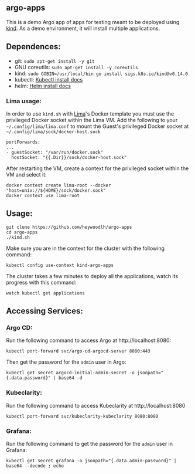 ## argo-apps 

This is a demo Argo app of apps for testing meant to be deployed using [kind](https://kind.sigs.k8s.io/). As a demo environment, it will install multiple applications.

## Dependences:

- git: `sudo apt-get install -y git`
- GNU coreutils: `sudo apt-get install -y coreutils`
- kind: `sudo GOBIN=/usr/local/bin go install sigs.k8s.io/kind@v0.14.0`
- kubectl: [Kubectl install docs](https://kubernetes.io/docs/tasks/tools/install-kubectl-linux/)
- helm: [Helm install docs](https://helm.sh/docs/intro/install/)

### Lima usage:

In order to use `kind.sh` with [Lima](https://github.com/lima-vm/lima)'s Docker template you must use the privileged Docker socket within the Lima VM. Add the following to your `~/.config/lima/lima.conf` to mount the Guest's privileged Docker socket at `~/.config/lima/sock/docker-host.sock`

```
portForwards:
...
- guestSocket: "/var/run/docker.sock"
  hostSocket: "{{.Dir}}/sock/docker-host.sock"
```

After restarting the VM, create a context for the privileged socket within the VM and select it:

```
docker context create lima-root --docker "host=unix://${HOME}/sock/docker.sock"
docker context use lima-root
```

## Usage:

```
git clone https://github.com/heywoodlh/argo-apps
cd argo-apps
./kind.sh
```

Make sure you are in the context for the cluster with the following command:

```
kubectl config use-context kind-argo-apps
```

The cluster takes a few minutes to deploy all the applications, watch its progress with this command:

```
watch kubectl get applications
```

## Accessing Services:

### Argo CD:

Run the following command to access Argo at http://localhost:8080:

```
kubectl port-forward svc/argo-cd-argocd-server 8080:443
```

Then get the password for the `admin` user in Argo:

```
kubectl get secret argocd-initial-admin-secret -o jsonpath="{.data.password}" | base64 -d
```

### Kubeclarity:

Run the following command to access Kubeclarity at http://localhost:8080

```
kubectl port-forward svc/kubeclarity-kubeclarity 8080:8080
```

### Grafana:

Run the following command to get the password for the `admin` user in Grafana:

```
kubectl get secret grafana -o jsonpath="{.data.admin-password}" | base64 --decode ; echo
```
